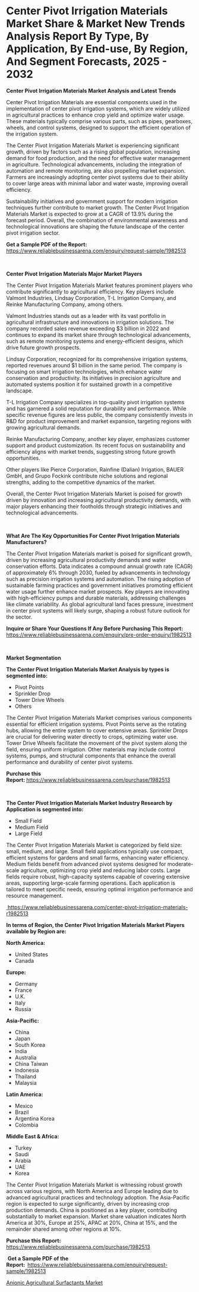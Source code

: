 <p><h1>Center Pivot Irrigation Materials Market Share & Market New Trends Analysis Report By Type, By Application, By End-use, By Region, And Segment Forecasts, 2025 - 2032</h1></p><p><strong>Center Pivot Irrigation Materials Market Analysis and Latest Trends</strong></p>
<p><p>Center Pivot Irrigation Materials are essential components used in the implementation of center pivot irrigation systems, which are widely utilized in agricultural practices to enhance crop yield and optimize water usage. These materials typically comprise various parts, such as pipes, gearboxes, wheels, and control systems, designed to support the efficient operation of the irrigation system.</p><p>The Center Pivot Irrigation Materials Market is experiencing significant growth, driven by factors such as a rising global population, increasing demand for food production, and the need for effective water management in agriculture. Technological advancements, including the integration of automation and remote monitoring, are also propelling market expansion. Farmers are increasingly adopting center pivot systems due to their ability to cover large areas with minimal labor and water waste, improving overall efficiency.</p><p>Sustainability initiatives and government support for modern irrigation techniques further contribute to market growth. The Center Pivot Irrigation Materials Market is expected to grow at a CAGR of 13.9% during the forecast period. Overall, the combination of environmental awareness and technological innovations are shaping the future landscape of the center pivot irrigation sector.</p></p>
<p><strong>Get a Sample PDF of the Report:&nbsp;</strong> <a href="https://www.reliablebusinessarena.com/enquiry/request-sample/1982513?utm_campaign=2930&utm_medium=2&utm_source=Github&utm_content=ia&utm_term=30032025&utm_id=center-pivot-irrigation-materials">https://www.reliablebusinessarena.com/enquiry/request-sample/1982513</a></p>
<p>&nbsp;</p>
<p><strong>Center Pivot Irrigation Materials Major Market Players</strong></p>
<p><p>The Center Pivot Irrigation Materials Market features prominent players who contribute significantly to agricultural efficiency. Key players include Valmont Industries, Lindsay Corporation, T-L Irrigation Company, and Reinke Manufacturing Company, among others.</p><p>Valmont Industries stands out as a leader with its vast portfolio in agricultural infrastructure and innovations in irrigation solutions. The company recorded sales revenue exceeding $3 billion in 2022 and continues to expand its market share through technological advancements, such as remote monitoring systems and energy-efficient designs, which drive future growth prospects.</p><p>Lindsay Corporation, recognized for its comprehensive irrigation systems, reported revenues around $1 billion in the same period. The company is focusing on smart irrigation technologies, which enhance water conservation and productivity. Its initiatives in precision agriculture and automated systems position it for sustained growth in a competitive landscape.</p><p>T-L Irrigation Company specializes in top-quality pivot irrigation systems and has garnered a solid reputation for durability and performance. While specific revenue figures are less public, the company consistently invests in R&D for product improvement and market expansion, targeting regions with growing agricultural demands.</p><p>Reinke Manufacturing Company, another key player, emphasizes customer support and product customization. Its recent focus on sustainability and efficiency aligns with market trends, suggesting strong future growth opportunities. </p><p>Other players like Pierce Corporation, Rainfine (Dalian) Irrigation, BAUER GmbH, and Grupo Fockink contribute niche solutions and regional strengths, adding to the competitive dynamics of the market. </p><p>Overall, the Center Pivot Irrigation Materials Market is poised for growth driven by innovation and increasing agricultural productivity demands, with major players enhancing their footholds through strategic initiatives and technological advancements.</p></p>
<p>&nbsp;</p>
<p><strong>What Are The Key Opportunities For Center Pivot Irrigation Materials Manufacturers?</strong></p>
<p><p>The Center Pivot Irrigation Materials market is poised for significant growth, driven by increasing agricultural productivity demands and water conservation efforts. Data indicates a compound annual growth rate (CAGR) of approximately 6% through 2030, fueled by advancements in technology such as precision irrigation systems and automation. The rising adoption of sustainable farming practices and government initiatives promoting efficient water usage further enhance market prospects. Key players are innovating with high-efficiency pumps and durable materials, addressing challenges like climate variability. As global agricultural land faces pressure, investment in center pivot systems will likely surge, shaping a robust future outlook for the sector.</p></p>
<p><strong>Inquire or Share Your Questions If Any Before Purchasing This Report:</strong> <a href="https://www.reliablebusinessarena.com/enquiry/pre-order-enquiry/1982513?utm_campaign=2930&utm_medium=2&utm_source=Github&utm_content=ia&utm_term=30032025&utm_id=center-pivot-irrigation-materials">https://www.reliablebusinessarena.com/enquiry/pre-order-enquiry/1982513</a></p>
<p>&nbsp;</p>
<p><strong>Market Segmentation</strong></p>
<p><strong>The Center Pivot Irrigation Materials Market Analysis by types is segmented into:</strong></p>
<p><ul><li>Pivot Points</li><li>Sprinkler Drop</li><li>Tower Drive Wheels</li><li>Others</li></ul></p>
<p><p>The Center Pivot Irrigation Materials Market comprises various components essential for efficient irrigation systems. Pivot Points serve as the rotating hubs, allowing the entire system to cover extensive areas. Sprinkler Drops are crucial for delivering water directly to crops, optimizing water use. Tower Drive Wheels facilitate the movement of the pivot system along the field, ensuring uniform irrigation. Other materials may include control systems, pumps, and structural components that enhance the overall performance and durability of center pivot systems.</p></p>
<p><strong>Purchase this Report:&nbsp;</strong><a href="https://www.reliablebusinessarena.com/purchase/1982513?utm_campaign=2930&utm_medium=2&utm_source=Github&utm_content=ia&utm_term=30032025&utm_id=center-pivot-irrigation-materials">https://www.reliablebusinessarena.com/purchase/1982513</a></p>
<p>&nbsp;</p>
<p><strong>The Center Pivot Irrigation Materials Market Industry Research by Application is segmented into:</strong></p>
<p><ul><li>Small Field</li><li>Medium Field</li><li>Large Field</li></ul></p>
<p><p>The Center Pivot Irrigation Materials Market is categorized by field size: small, medium, and large. Small field applications typically use compact, efficient systems for gardens and small farms, enhancing water efficiency. Medium fields benefit from advanced pivot systems designed for moderate-scale agriculture, optimizing crop yield and reducing labor costs. Large fields require robust, high-capacity systems capable of covering extensive areas, supporting large-scale farming operations. Each application is tailored to meet specific needs, ensuring optimal irrigation performance and resource management.</p></p>
<p><a href="https://www.reliablebusinessarena.com/center-pivot-irrigation-materials-r1982513?utm_campaign=2930&utm_medium=2&utm_source=Github&utm_content=ia&utm_term=30032025&utm_id=center-pivot-irrigation-materials">&nbsp;https://www.reliablebusinessarena.com/center-pivot-irrigation-materials-r1982513</a></p>
<p><strong>In terms of Region, the Center Pivot Irrigation Materials Market Players available by Region are:</strong></p>
<p>
    <p> <strong> North America: </strong>
        <ul>
            <li>United States</li>
            <li>Canada</li>
        </ul>
        </p> 
    <p> <strong> Europe: </strong>
        <ul>
            <li>Germany</li>
            <li>France</li>
            <li>U.K.</li>
            <li>Italy</li>
            <li>Russia</li>
        </ul>
        </p> 
    <p> <strong> Asia-Pacific: </strong>
        <ul>
            <li>China</li>
            <li>Japan</li>
            <li>South Korea</li>
            <li>India</li>
            <li>Australia</li>
            <li>China Taiwan</li>
            <li>Indonesia</li>
            <li>Thailand</li>
            <li>Malaysia</li>
        </ul>
        </p> 
    <p> <strong> Latin America: </strong>
        <ul>
            <li>Mexico</li>
            <li>Brazil</li>
            <li>Argentina Korea</li>
            <li>Colombia</li>
        </ul>
        </p> 
    <p> <strong> Middle East & Africa: </strong>
        <ul>
            <li>Turkey</li>
            <li>Saudi</li>
            <li>Arabia</li>
            <li>UAE</li>
            <li>Korea</li>
        </ul>
    </p>
    </p>
<p><p>The Center Pivot Irrigation Materials Market is witnessing robust growth across various regions, with North America and Europe leading due to advanced agricultural practices and technology adoption. The Asia-Pacific region is expected to surge significantly, driven by increasing crop production demands. China is positioned as a key player, contributing substantially to market expansion. Market share valuation indicates North America at 30%, Europe at 25%, APAC at 20%, China at 15%, and the remainder shared among other regions at 10%.</p></p>
<p><strong>Purchase this Report: </strong><a href="https://www.reliablebusinessarena.com/purchase/1982513?utm_campaign=2930&utm_medium=2&utm_source=Github&utm_content=ia&utm_term=30032025&utm_id=center-pivot-irrigation-materials">https://www.reliablebusinessarena.com/purchase/1982513</a></p>
<p>&nbsp;<strong>Get a Sample PDF of the Report:&nbsp;&nbsp;</strong><a href="https://www.reliablebusinessarena.com/enquiry/request-sample/1982513?utm_campaign=2930&utm_medium=2&utm_source=Github&utm_content=ia&utm_term=30032025&utm_id=center-pivot-irrigation-materials">https://www.reliablebusinessarena.com/enquiry/request-sample/1982513</a></p>
<p><strong></strong></p>
<p><p><a href="https://github.com/paljuhubeyde/Market-Research-Report-List-1/blob/main/anionic-agricultural-surfactants-market.md?utm_campaign=2930&utm_medium=2&utm_source=Github&utm_content=ia&utm_term=30032025&utm_id=center-pivot-irrigation-materials">Anionic Agricultural Surfactants Market</a></p></p>